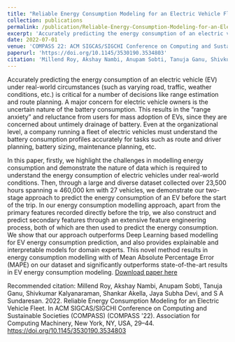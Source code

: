 ```yaml
---
title: "Reliable Energy Consumption Modeling for an Electric Vehicle Fleet"
collection: publications
permalink: /publication/Reliable-Energy-Consumption-Modeling-for-an-Electric-Vehicle-Fleet
excerpt: 'Accurately predicting the energy consumption of an electric vehicle (EV) under real-world circumstances (such as varying road, traffic, weather conditions, etc.) is critical for a number of decisions like range estimation and route planning. A major concern for electric vehicle owners is the uncertain nature of the battery consumption. This results in the “range anxiety” and reluctance from users for mass adoption of EVs, since they are concerned about untimely drainage of battery. Even at the organizational level, a company running a fleet of electric vehicles must understand the battery consumption profiles accurately for tasks such as route and driver planning, battery sizing, maintenance planning, etc. In this paper, firstly, we highlight the challenges in modelling energy consumption and demonstrate the nature of data which is required to understand the energy consumption of electric vehicles under real-world conditions. Then, through a large and diverse dataset collected over 23,500 hours spanning ≈ 460,000 km with 27 vehicles, we demonstrate our two-stage approach to predict the energy consumption of an EV before the start of the trip. In our energy consumption modelling approach, apart from the primary features recorded directly before the trip, we also construct and predict secondary features through an extensive feature engineering process, both of which are then used to predict the energy consumption. We show that our approach outperforms Deep Learning based modelling for EV energy consumption prediction, and also provides explainable and interpretable models for domain experts. This novel method results in energy consumption modelling with of Mean Absolute Percentage Error (MAPE) on our dataset and significantly outperforms state-of-the-art results in EV energy consumption modeling.'
date: 2022-07-01
venue: 'COMPASS 22: ACM SIGCAS/SIGCHI Conference on Computing and Sustainable Societies (COMPASS)'
paperurl: 'https://doi.org/10.1145/3530190.3534803'
citation: 'Millend Roy, Akshay Nambi, Anupam Sobti, Tanuja Ganu, Shivkumar Kalyanaraman, Shankar Akella, Jaya Subha Devi, and S A Sundaresan. 2022. Reliable Energy Consumption Modeling for an Electric Vehicle Fleet. In ACM SIGCAS/SIGCHI Conference on Computing and Sustainable Societies (COMPASS) (COMPASS '22). Association for Computing Machinery, New York, NY, USA, 29–44. https://doi.org/10.1145/3530190.3534803'
---
```

Accurately predicting the energy consumption of an electric vehicle (EV) under real-world circumstances (such as varying road, traffic, weather conditions, etc.) is critical for a number of decisions like range estimation and route planning. A major concern for electric vehicle owners is the uncertain nature of the battery consumption. This results in the “range anxiety” and reluctance from users for mass adoption of EVs, since they are concerned about untimely drainage of battery. Even at the organizational level, a company running a fleet of electric vehicles must understand the battery consumption profiles accurately for tasks such as route and driver planning, battery sizing, maintenance planning, etc.

In this paper, firstly, we highlight the challenges in modelling energy consumption and demonstrate the nature of data which is required to understand the energy consumption of electric vehicles under real-world conditions. Then, through a large and diverse dataset collected over 23,500 hours spanning ≈ 460,000 km with 27 vehicles, we demonstrate our two-stage approach to predict the energy consumption of an EV before the start of the trip. In our energy consumption modelling approach, apart from the primary features recorded directly before the trip, we also construct and predict secondary features through an extensive feature engineering process, both of which are then used to predict the energy consumption. We show that our approach outperforms Deep Learning based modelling for EV energy consumption prediction, and also provides explainable and interpretable models for domain experts. This novel method results in energy consumption modelling with of Mean Absolute Percentage Error (MAPE) on our dataset and significantly outperforms state-of-the-art results in EV energy consumption modeling.
[Download paper here](https://dl.acm.org/doi/pdf/10.1145/3530190.3534803?casa_token=MuT-xZbXdIQAAAAA:tKf-MWiuWIRp4VRIRwvyI7kOm_ZVHCpu5QI2vRoMcXBK2kZf4Q2P9bELkvBD19--wnFv_ubQayrEHA)

Recommended citation: Millend Roy, Akshay Nambi, Anupam Sobti, Tanuja Ganu, Shivkumar Kalyanaraman, Shankar Akella, Jaya Subha Devi, and S A Sundaresan. 2022. Reliable Energy Consumption Modeling for an Electric Vehicle Fleet. In ACM SIGCAS/SIGCHI Conference on Computing and Sustainable Societies (COMPASS) (COMPASS '22). Association for Computing Machinery, New York, NY, USA, 29–44. https://doi.org/10.1145/3530190.3534803

